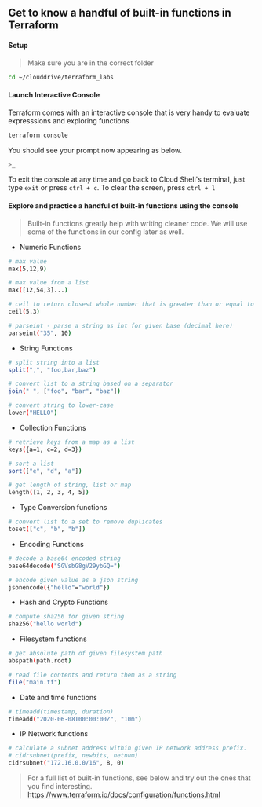 ## Get to know a handful of built-in functions in Terraform

#### Setup

> Make sure you are in the correct folder

```bash
cd ~/clouddrive/terraform_labs
```

#### Launch Interactive Console

Terraform comes with an interactive console that is very handy to evaluate expresssions and exploring functions 

```bash
terraform console
```
You should see your prompt now appearing as below. 

```bash
>_
```

To exit the console at any time and go back to Cloud Shell's terminal, just type `exit` or press `ctrl + c`. To clear the screen, press `ctrl + l`

#### Explore and practice a handful of built-in functions using the console

> Built-in functions greatly help with writing cleaner code. We will use some of the functions in our config later as well.

* Numeric Functions

```bash
# max value
max(5,12,9)

# max value from a list
max([12,54,3]...)

# ceil to return closest whole number that is greater than or equal to given value
ceil(5.3)

# parseint - parse a string as int for given base (decimal here)
parseint("35", 10)
```

* String Functions

```bash
# split string into a list
split(",", "foo,bar,baz")

# convert list to a string based on a separator
join(" ", ["foo", "bar", "baz"])

# convert string to lower-case
lower("HELLO")

```

* Collection Functions

```bash
# retrieve keys from a map as a list
keys({a=1, c=2, d=3})

# sort a list
sort(["e", "d", "a"])

# get length of string, list or map
length([1, 2, 3, 4, 5])
```

* Type Conversion functions

```bash
# convert list to a set to remove duplicates 
toset(["c", "b", "b"])
```

* Encoding Functions

```bash
# decode a base64 encoded string
base64decode("SGVsbG8gV29ybGQ=")

# encode given value as a json string
jsonencode({"hello"="world"})

```

* Hash and Crypto Functions

```bash
# compute sha256 for given string
sha256("hello world")

```

* Filesystem functions

```bash
# get absolute path of given filesystem path
abspath(path.root)

# read file contents and return them as a string
file("main.tf")

```

* Date and time functions

```bash
# timeadd(timestamp, duration)
timeadd("2020-06-08T00:00:00Z", "10m")
```

* IP Network functions

```bash
# calculate a subnet address within given IP network address prefix.
# cidrsubnet(prefix, newbits, netnum)
cidrsubnet("172.16.0.0/16", 8, 0)
```


> For a full list of built-in functions, see below and try out the ones that you find interesting.
https://www.terraform.io/docs/configuration/functions.html



